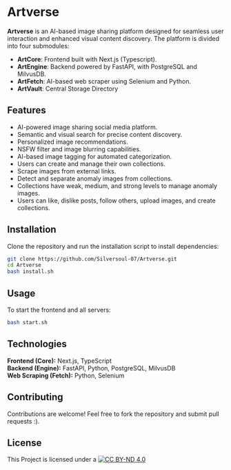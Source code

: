 # Artverse

**Artverse** is an AI-based image sharing platform designed for seamless user interaction and enhanced visual content discovery. The platform is divided into four submodules:
- **ArtCore**: Frontend built with Next.js (Typescript).
- **ArtEngine**: Backend powered by FastAPI, with PostgreSQL and MilvusDB.
- **ArtFetch**: AI-based web scraper using Selenium and Python.
- **ArtVault**: Central Storage Directory

## Features

- AI-powered image sharing social media platform.
- Semantic and visual search for precise content discovery.
- Personalized image recommendations.
- NSFW filter and image blurring capabilities.
- AI-based image tagging for automated categorization.
- Users can create and manage their own collections.
- Scrape images from external links.
- Detect and separate anomaly images from collections.
- Collections have weak, medium, and strong levels to manage anomaly images.
- Users can like, dislike posts, follow others, upload images, and create collections.

## Installation

Clone the repository and run the installation script to install dependencies:

```bash
git clone https://github.com/Silversoul-07/Artverse.git
cd Artverse
bash install.sh
```
## Usage

To start the frontend and all servers:

```bash
bash start.sh
```

## Technologies
**Frontend (Core):** Next.js, TypeScript  
**Backend (Engine):** FastAPI, Python, PostgreSQL, MilvusDB  
**Web Scraping (Fetch):** Python, Selenium


## Contributing
Contributions are welcome! Feel free to fork the repository and submit pull requests :).

## License
This Project is licensed under a   [![CC BY-ND 4.0][cc-by-nd-shield]][cc-by-nd]

[cc-by-nd]: https://creativecommons.org/licenses/by-nd/4.0/
[cc-by-nd-shield]: https://img.shields.io/badge/License-CC%20BY--ND%204.0-lightgrey.svg
